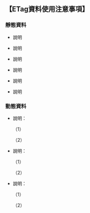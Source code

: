 ## 【ETag資料使用注意事項】


### 靜態資料



-  說明

     

-  說明

     

-  說明

     

-  說明

     

-  說明

     
     
-  說明

      


### 動態資料

      
-  說明：

     （1）	

     （2）	
      
      
      
-  說明：

     （1）	

     （2）	
     

-  說明：

     （1）	

     （2）	
     
   


